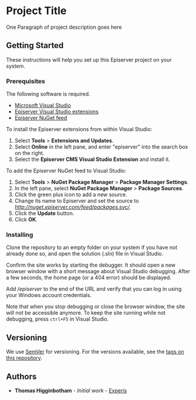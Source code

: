 # Project Title

One Paragraph of project description goes here

## Getting Started

These instructions will help you set up this Episerver project on your system.

### Prerequisites

The following software is required.

* [Microsoft Visual Studio](http://www.visualstudio.com/)
* [Episerver Visual Studio extensions](https://visualstudiogallery.msdn.microsoft.com/4ad95160-e72f-4355-b53e-0994d2958d3e)
* [Episerver NuGet feed](https://world.episerver.com/documentation/Items/Installation-Instructions/Installing-Episerver-updates/)

To install the Episerver extensions from within Visual Studio:

1. Select **Tools** > **Extensions and Updates**.
1. Select **Online** in the left pane, and enter "episerver" into the search box on the right.
1. Select the **Episerver CMS Visual Studio Extension** and install it.

To add the Episerver NuGet feed to Visual Studio:

1. Select **Tools** > **NuGet Package Manager** > **Package Manager Settings**.
1. In the left pane, select **NuGet Package Manager** > **Package Sources**.
1. Click the green plus icon to add a new source.
1. Change its name to Episerver and set the source to *http://nuget.episerver.com/feed/packages.svc/*.
1. Click the **Update** button.
1. Click **OK**.

### Installing

Clone the repository to an empty folder on your system if you have not already done so, and open the solution (.sln) file in Visual Studio.

Confirm the site works by starting the debugger. It should open a new browser window with a short message about Visual Studio debugging. After a few seconds, the home page (or a 404 error) should be displayed.

Add */episerver* to the end of the URL and verify that you can log in using your Windows account credentials.

Note that when you stop debugging or close the browser window, the site will not be accessible anymore. To keep the site running while not debugging, press `ctrl+F5` in Visual Studio.

## Versioning

We use [SemVer](http://semver.org/) for versioning. For the versions available, see the [tags on this repository](https://github.com/your/project/tags). 

## Authors

* **Thomas Higginbotham** - *Initial work* - [Experis](http://experisspark.com/)
